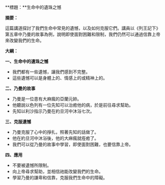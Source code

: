 **標題：**生命中的遺珠之憾

**摘要：**

這篇講道探討了我們生命中常見的遺憾，以及如何克服它們。講員以《列王記下》第五章中乃曼的故事為例，說明即使面對困難和限制，我們仍然可以通過信靠上帝來改變我們的生命。

**大綱：**

**一、生命中的遺珠之憾**
* 我們都有一些遺憾，讓我們感到不完整。
* 這些遺憾可以是身體上的、情感上的或精神上的。

**二、乃曼的故事**
* 乃曼是一位患有大麻瘋的亞蘭元帥。
* 他聽說以色列有一位先知可以治癒他的病，於是前往尋求幫助。
* 先知以利沙指示乃曼在約旦河中沐浴七次。

**三、克服遺憾**
* 乃曼克服了心中的掙扎，照著先知的話做了。
* 他在約旦河中沐浴後，他的大麻瘋就痊癒了。
* 我們可以從乃曼的故事中學習，即使面對困難，也要信靠上帝。

**四、應用**
* 不要被遺憾所限制。
* 向上帝尋求幫助，並相信祂能改變我們的生命。
* 學習乃曼的謙卑和信靠，克服我們生命中的障礙。